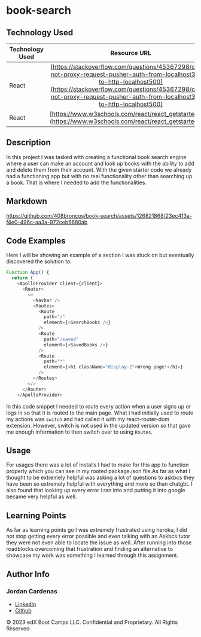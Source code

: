 # book-search

## Technology Used 

| Technology Used         | Resource URL           | 
| ------------- |:-------------:| 
| React| [https://stackoverflow.com/questions/45367298/could-not-proxy-request-pusher-auth-from-localhost3000-to-http-localhost500](https://stackoverflow.com/questions/45367298/could-not-proxy-request-pusher-auth-from-localhost3000-to-http-localhost500) 
| React| [https://www.w3schools.com/react/react_getstarted.asp](https://www.w3schools.com/react/react_getstarted.asp) 


## Description 
In this project I was tasked with creating a functional book search engine where a user can make an account and look up books with the ability to add and delete them from their account. With the given starter code we already had a functioning app but with no real functionality other than searching up a book. That is where I needed to add the functionalities.

## Markdown




https://github.com/408broncos/book-search/assets/126821868/23ec413a-f4e0-496c-aa3a-972ceb6680ab





## Code Examples

Here I will be showing an example of a section I was stuck on but eventually discovered the solution to:


```js
Function App() {
  return (
    <ApolloProvider client={client}>
      <Router>
        <>
          <Navbar />
          <Routes>
            <Route 
              path="/" 
              element={<SearchBooks />} 
            />
            <Route 
              path="/saved" 
              element={<SavedBooks />} 
            />
            <Route 
              path="*" 
              element={<h1 className="display-2">Wrong page!</h1>} 
            />
          </Routes>
        </>
      </Router>
    </ApolloProvider>

```
In this code snippet I needed to route every action when a user signs up or logs in so that it is routed to the main page. What I had initially used to route my actions was ```switch``` and had called it with my react-router-dom extension. However, switch is not used in the updated version so that gave me enough information to then switch over to using ```Routes```.

## Usage 
For usages there was a lot of installs I had to make for this app to function properly which you can see in my rooted package.json file.As far as what I thought to be extremely helpful was asking a lot of questions to askbcs they have been so extremely helpful with everything and more so than chatgbt. I also found that looking up every error i ran into and putting it into google became very helpful as well.


## Learning Points
As far as learning points go I was extremely frustrated using heroku, I did not stop getting every error possible and even talking with an Askbcs tutor they were not even able to locate the issue as well. After running into those roadblocks overcoming that frustration and finding an alternative to showcase my work was something I learned through this assignment.


## Author Info

### Jordan Cardenas 
* [LinkedIn](https://www.linkedin.com/in/jordan-cardenas-87a58520b/)
* [Github](https://github.com/408broncos)

© 2023 edX Boot Camps LLC. Confidential and Proprietary. All Rights Reserved.

